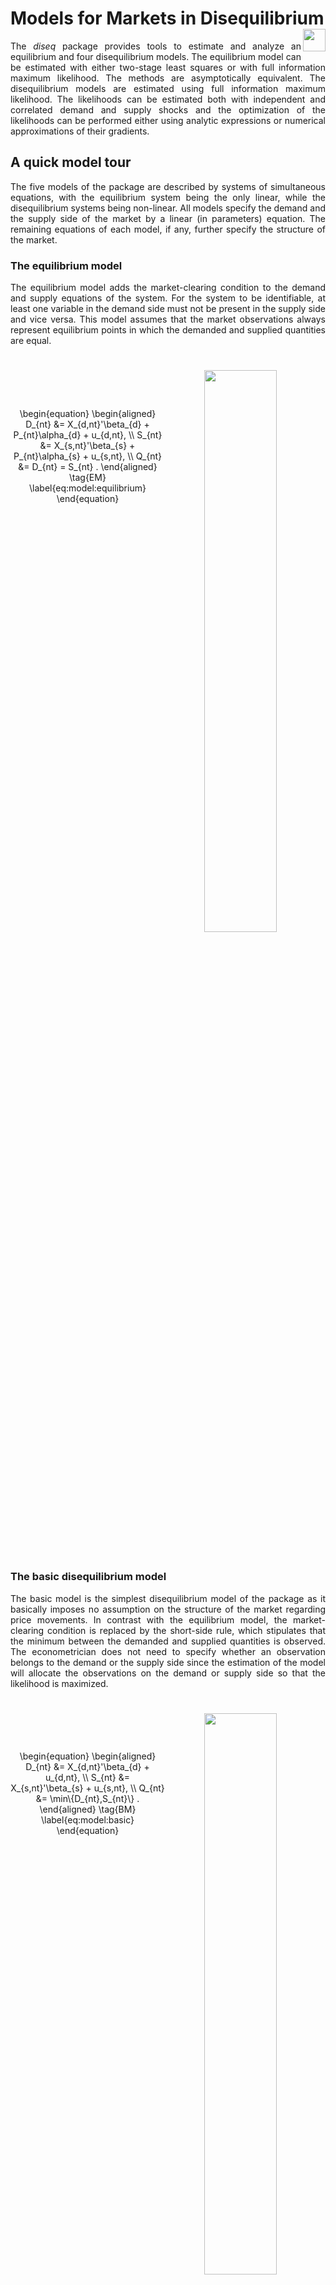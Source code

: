 

# Models for Markets in Disequilibrium  <img src='man/figures/logo.png' align="right" height="36" />

<style>
body { text-align:justify; }
</style>

<!-- badges: start -->
<!-- badges: end -->

The *diseq* package provides tools to estimate and analyze an equilibrium and four disequilibrium models. The equilibrium model can be estimated with either two-stage least squares or with full information maximum likelihood. The methods are asymptotically equivalent. The disequilibrium models are estimated using full information maximum likelihood. The likelihoods can be estimated both with independent and correlated demand and supply shocks and the optimization of the likelihoods can be performed either using analytic expressions or numerical approximations of their gradients.

## A quick model tour

The five models of the package are described by systems of simultaneous equations, with the equilibrium system being the only linear, while the disequilibrium systems being non-linear. All models specify the demand and the supply side of the market by a linear (in parameters) equation. The remaining equations of each model, if any, further specify the structure of the market. 

### The equilibrium model

The equilibrium model adds the market-clearing condition to the demand and supply equations of the system. For the system to be identifiable, at least one variable in the demand side must not be present in the supply side and vice versa. This model assumes that the market observations always represent equilibrium points in which the demanded and supplied quantities are equal. 

<div style='text-align:center;display:inline-block;width:100%'>
<div style='width:49%;float:left;margin:17% auto'>
\begin{equation}
\begin{aligned}
D_{nt} &= X_{d,nt}'\beta_{d} + P_{nt}\alpha_{d} + u_{d,nt}, \\
S_{nt} &= X_{s,nt}'\beta_{s} + P_{nt}\alpha_{s} + u_{s,nt}, \\
Q_{nt} &= D_{nt} = S_{nt} .
\end{aligned} \tag{EM} \label{eq:model:equilibrium}
\end{equation}
</div>
<img src='man/figures/equilibrium.png' align="center" width="48%" style='float:left;margin:5% auto'/>
</div>

### The basic disequilibrium model

The basic model is the simplest disequilibrium model of the package as it basically imposes no assumption on the structure of the market regarding price movements. In contrast with the equilibrium model, the market-clearing condition is replaced by the short-side rule, which stipulates that the minimum between the demanded and supplied quantities is observed. The econometrician does not need to specify whether an observation belongs to the demand or the supply side since the estimation of the model will allocate the observations on the demand or supply side so that the likelihood is maximized.

<div style='text-align:center;display:inline-block;width:100%'>
<div style='width:49%;float:left;margin:17% auto'>
\begin{equation}
\begin{aligned}
D_{nt} &= X_{d,nt}'\beta_{d} + u_{d,nt}, \\
S_{nt} &= X_{s,nt}'\beta_{s} + u_{s,nt}, \\
Q_{nt} &= \min\{D_{nt},S_{nt}\} .
\end{aligned} \tag{BM} \label{eq:model:basic}
\end{equation}
</div>
<img src='man/figures/diseq_basic_model.png' align="center" width="48%" style='float:left;margin:5% auto'/>
</div>

### The directional disequilibrium model

The directional model attaches an additional equation to the system of the basic model. The added equation is a sample separation condition based on the direction of the price movements. When prices increase at a given date, an observation is assumed to belong on the supply side. When prices fall, an observation is assumed to belong in the demand side. In short, this condition separates the sample before the estimation and uses this separation as additional information in the estimation procedure. Although, when appropriate, more information improves estimations, it also, when inaccurate, intensifies misspecification problems. Therefore, the additional structure of the directional model does not guarantee better estimates in comparison with the basic model.

<div style='text-align:center;display:inline-block;width:100%'>
<div style='width:49%;float:left;margin:17% auto'>
\begin{equation}
\begin{aligned}
D_{nt} &= X_{d,nt}'\beta_{d} + u_{d,nt}, \\
S_{nt} &= X_{s,nt}'\beta_{s} + u_{s,nt}, \\
Q_{nt} &= \min\{D_{nt},S_{nt}\}, \\
\Delta P_{nt} &\ge 0 \implies D_{nt} \ge S_{nt}.
\end{aligned} \tag{DM} \label{eq:model:directional}
\end{equation}
</div>
<img src='man/figures/diseq_directional_model.png' align="center" width="48%" style='float:left;margin:5% auto'/>
</div>

### A disequilibrium model with deterministic price dynamics

The separation rule of the directional model classifies observations on the demand or supply-side based in a binary fashion, which is not always flexible, as observations that correspond to large shortages/surpluses are treated the same with observations that correspond to small shortages/ surpluses. The deterministic adjustment model of the package replaces this binary separation rule with a quantitative one. The magnitude of the price movements is analogous to the magnitude of deviations from the market-clearing condition. This model offers a flexible estimation alternative, with one extra degree of freedom in the estimation of price dynamics, that accounts for market forces that are in alignment with standard economic reasoning. By letting $\gamma$ approach zero, the equilibrium model can be obtained as a limiting case of this model.

<div style='text-align:center;display:inline-block;width:100%'>
<div style='width:49%;float:left;margin:17% auto'>
\begin{equation}
\begin{aligned}
D_{nt} &= X_{d,nt}'\beta_{d} + P_{nt}\alpha_{d} + u_{d,nt}, \\
S_{nt} &= X_{s,nt}'\beta_{s} + P_{nt}\alpha_{s} + u_{s,nt}, \\
Q_{nt} &= \min\{D_{nt},S_{nt}\}, \\
\Delta P_{nt} &= \frac{1}{\gamma} \left( D_{nt} - S_{nt} \right).
\end{aligned} \tag{DA} \label{eq:model:deterministic_adjustment}
\end{equation}
</div>
<img src='man/figures/diseq_deterministic_adjustment_model.png' align="center" width="48%" style='float:left;margin:5% auto'/>
</div>

### A disequilibrium model with stochastic price dynamics

The last model of the package extends the price dynamics of the deterministic adjustment model by adding additional explanatory variables and a stochastic term. The latter term in particular makes the price adjustment mechanism stochastic and, deviating from the structural assumptions of models $(DA)$ and $(DM)$, abstains from imposing any separation assumption on the sample. The estimation of this model offers the highest degree of freedom, accompanied, however, by a significant increase in estimation complexity, which can hinder the stability of the procedure and the numerical accuracy of the outcomes. 

<div style='text-align:center;display:inline-block;width:100%'>
<div style='width:49%;float:left;margin:17% auto'>
\begin{equation}
\begin{aligned}
D_{nt} &= X_{d,nt}'\beta_{d} + P_{nt}\alpha_{d} + u_{d,nt}, \\
S_{nt} &= X_{s,nt}'\beta_{s} + P_{nt}\alpha_{s} + u_{s,nt}, \\
Q_{nt} &= \min\{D_{nt},S_{nt}\}, \\
\Delta P_{nt} &= \frac{1}{\gamma} \left( D_{nt} - S_{nt} \right) +  X_{p,nt}'\beta_{p} + u_{p,nt}. 
\end{aligned} \tag{SA} \label{eq:model:stochastic_adjustment}
\end{equation}
</div>
<img src='man/figures/diseq_stochastic_adjustment_model.png' align="center" width="48%" style='float:left;margin:5% auto'/>
</div>

## Installation

The released version of *diseq* can be installed from [CRAN](https://CRAN.R-project.org) with:

``` r
install.packages("diseq")
```

The source code of the in-development version can be download from [GitHub](https://github.com/pi-kappa-devel/diseq).

After installing it, there is a basic-usage example installed with it. To see it type the command
```
vignette('basic_usage')
```

You can find the documentation of the package by typing
```
?? diseq
```

## A practical example

This is a basic example that illustrates how a model of the package can be estimated. The package is loaded in the standard way.


```r
library(diseq)
```

The example uses simulated data. The *diseq* package offers a function to simulate data from data generating processes that correspond to the models that the package provides.

```r
model_tbl <- simulate_model_data(
  "diseq_basic", 10000, 5,
  -1.9, 12.9, c(2.1, -0.7), c(3.5, 6.25),
  2.8, 10.2, c(0.65), c(1.15, 4.2),
  NA, NA, c(NA),
  seed = 42
)
```

Models are initialized by a constructor. In this example, a basic disequilibrium model is estimated. There are also other models available (see [Design and functionality]). The constructor sets the model's parameters and performs the necessary initialization processes. The following variables specify this example's parameterization.

 * The key is the combination of columns that uniquely identify a record of the dataset. For panel data, this should be a vector of the entity identifier and the time columns.

```r
key_columns <- c("id", "date")
```
 
 * The quantity variable.

```r
quantity_column <- "Q"
```

 * The price variable. 

```r
price_column <- "P"
```

 * The specification of the system's equations. Each specification sets the right hand side of one system equation. The expressions are specified similarly to the expressions of formulas of linear models. Indicator variables and interactions are created automatically by the constructor. 

```r
demand_specification <- paste0(price_column, " + Xd1 + Xd2 + X1 + X2")
supply_specification <- "Xs1 + X1 + X2"
```

 * The verbosity level controls the level of messaging. The object displays
     * error: always,
     * warning: $\ge$ 1, 
     * info: $\ge$ 2, 
     * verbose: $\ge$ 3 and
     * debug: $\ge$ 4.

```r
verbose <- 0
```

 * Should the model estimation allow for correlated demand and supply shocks?

```r
use_correlated_shocks <- TRUE
```


```r
mdl <- new(
  "diseq_basic",
  key_columns,
  quantity_column, price_column, demand_specification, paste0(price_column, " + ", supply_specification),
  model_tbl,
  use_correlated_shocks = use_correlated_shocks, verbose = verbose
)
```

The model is estimated with default options by a simple call. See the documentation of `estimate` for more 
details and options.

```r
est <- estimate(mdl)
bbmle::summary(est)
#> Maximum likelihood estimation
#> 
#> Call:
#> `bbmle::mle2`(list(skip.hessian = FALSE, start = c(D_P = 2.20196877751699, 
#> D_CONST = 11.2388922841303, D_Xd1 = 0.270903396323925, D_Xd2 = -0.0866785170449159, 
#> D_X1 = 1.44062383641357, D_X2 = 4.46769000498207, S_P = 2.19994905762293, 
#> S_CONST = 10.2218850028638, S_Xs1 = 0.59622703822817, S_X1 = 1.43857649730766, 
#> S_X2 = 4.46672975897316, D_VARIANCE = 1, S_VARIANCE = 1, RHO = 0
#> ), method = "BFGS", minuslogl = function (...) 
#> minus_log_likelihood(object, ...), gr = function (...) 
#> gradient(object, ...)))
#> 
#> Coefficients:
#>              Estimate Std. Error  z value  Pr(z)    
#> D_P        -1.9277826  0.0643871 -29.9405 <2e-16 ***
#> D_CONST    12.7187450  0.1665723  76.3557 <2e-16 ***
#> D_Xd1       2.1041794  0.0386208  54.4831 <2e-16 ***
#> D_Xd2      -0.6396308  0.0293756 -21.7742 <2e-16 ***
#> D_X1        3.4902260  0.0398746  87.5300 <2e-16 ***
#> D_X2        6.2935478  0.0385864 163.1028 <2e-16 ***
#> S_P         2.8065335  0.0120090 233.7023 <2e-16 ***
#> S_CONST    10.1644425  0.0494381 205.5993 <2e-16 ***
#> S_Xs1       0.6782140  0.0097622  69.4737 <2e-16 ***
#> S_X1        1.1295126  0.0104475 108.1137 <2e-16 ***
#> S_X2        4.1981877  0.0103540 405.4635 <2e-16 ***
#> D_VARIANCE  1.0177756  0.0303119  33.5767 <2e-16 ***
#> S_VARIANCE  1.0026251  0.0074199 135.1273 <2e-16 ***
#> RHO        -0.0238756  0.0376718  -0.6338 0.5262    
#> ---
#> Signif. codes:  0 '***' 0.001 '**' 0.01 '*' 0.05 '.' 0.1 ' ' 1
#> 
#> -2 log L: 138110.5
```
## Design and functionality

The equilibrium model can be estimated either using two-stage least squares or full information maximum likelihood. The two methods are asymptotically equivalent. The classes that implement these estimation techniques are respectively

* `eq_2sls` and
* `eq_fiml`.

In total, there are four disequilibrium models, which are all estimated using full information maximum likelihood. By default, the estimations use analytically calculated gradient expressions, but the user has the ability to override this behavior. The classes that implement the four disequilibrium models are 

* `diseq_basic`, 
* `diseq_directional`, 
* `diseq_deterministic_adjustment`, and
* `diseq_stochastic_adjustment`.

The package organizes these classes in a simple object oriented hierarchy. 
<div style="width:100%;text-align:center">
<img src='man/figures/design.png' align="center" />
</div>

Concerning post estimation analysis, the package offers functionality to calculate

* shortage probabilities,
* marginal effects on shortage probabilities,
* point estimates of normalized shortages,
* point estimates of relative shortages,
* aggregate demand and supply,
* post-estimation classification of observations in demand and supply.

## Alternative packages

The estimation of the basic model is also supported by the package [_Disequilibrium_](https://cran.r-project.org/web/packages/Disequilibrium/index.html). By default the _Disequilibrium_ package numerically approximates the gradient when optimizing the likelihood. In contrast, _diseq_ uses analytically calculated expressions for the likelihood, which can reduce the duration of estimating the model. In addition, it allows the user to override this behavior and use the numerically approximated gradient. There is no alternative package that supports the out-of-the-box estimation of the other three disequilibrium models of _diseq_. 

## Planned extensions

The package is planned to be expanded in two ways. 

* Firstly, it should become more inclusive by adding additional models and methods for the estimation of markets and their forces. 
* Secondly, the implementation is currently written directly in _R_ and is single-threaded using only one processor for the estimations of the models. For the numerically intensive likelihood optimizations that the package employs, this results to extended execution times when the models are estimated using large dataset. The estimation of the models should be gradually re-implemented in _C++_ using a concurrent design. 

## Contributors

Pantelis Karapanagiotis 

Feel free to join, share, contribute, distribute.

## License

The code is distributed under the MIT License. 
